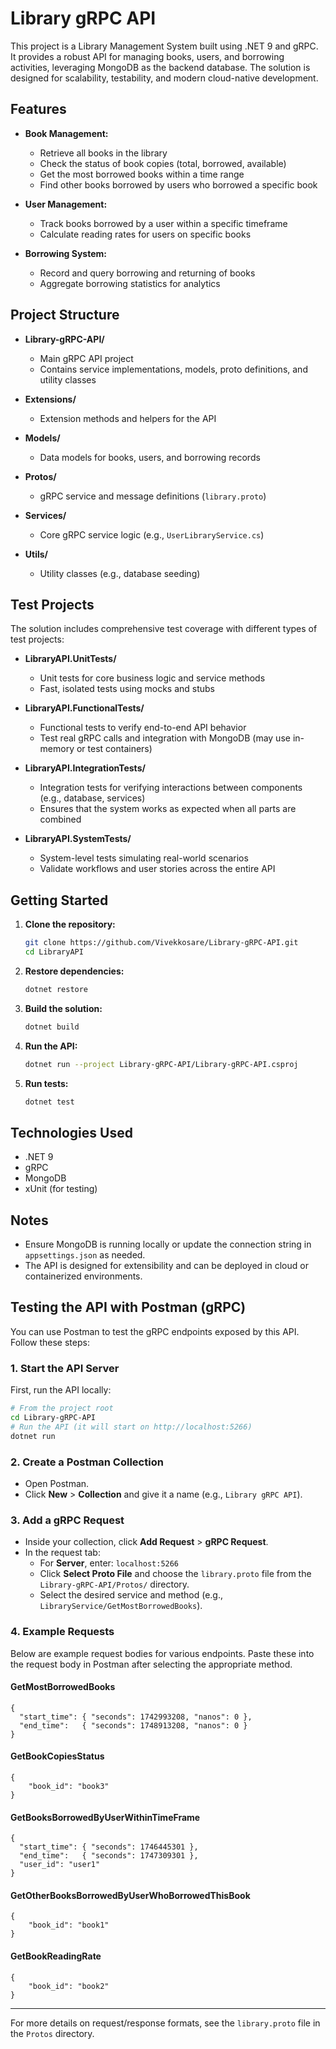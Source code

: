 # Library gRPC API

This project is a Library Management System built using .NET 9 and gRPC. It provides a robust API for managing books, users, and borrowing activities, leveraging MongoDB as the backend database. The solution is designed for scalability, testability, and modern cloud-native development.

## Features

- **Book Management:**
  - Retrieve all books in the library
  - Check the status of book copies (total, borrowed, available)
  - Get the most borrowed books within a time range
  - Find other books borrowed by users who borrowed a specific book

- **User Management:**
  - Track books borrowed by a user within a specific timeframe
  - Calculate reading rates for users on specific books

- **Borrowing System:**
  - Record and query borrowing and returning of books
  - Aggregate borrowing statistics for analytics

## Project Structure

- **Library-gRPC-API/**
  - Main gRPC API project
  - Contains service implementations, models, proto definitions, and utility classes

- **Extensions/**
  - Extension methods and helpers for the API

- **Models/**
  - Data models for books, users, and borrowing records

- **Protos/**
  - gRPC service and message definitions (`library.proto`)

- **Services/**
  - Core gRPC service logic (e.g., `UserLibraryService.cs`)

- **Utils/**
  - Utility classes (e.g., database seeding)

## Test Projects

The solution includes comprehensive test coverage with different types of test projects:

- **LibraryAPI.UnitTests/**
  - Unit tests for core business logic and service methods
  - Fast, isolated tests using mocks and stubs

- **LibraryAPI.FunctionalTests/**
  - Functional tests to verify end-to-end API behavior
  - Test real gRPC calls and integration with MongoDB (may use in-memory or test containers)

- **LibraryAPI.IntegrationTests/**
  - Integration tests for verifying interactions between components (e.g., database, services)
  - Ensures that the system works as expected when all parts are combined

- **LibraryAPI.SystemTests/**
  - System-level tests simulating real-world scenarios
  - Validate workflows and user stories across the entire API

## Getting Started

1. **Clone the repository:**
   ```sh
   git clone https://github.com/Vivekkosare/Library-gRPC-API.git
   cd LibraryAPI
   ```
2. **Restore dependencies:**
   ```sh
   dotnet restore
   ```
3. **Build the solution:**
   ```sh
   dotnet build
   ```
4. **Run the API:**
   ```sh
   dotnet run --project Library-gRPC-API/Library-gRPC-API.csproj
   ```
5. **Run tests:**
   ```sh
   dotnet test
   ```

## Technologies Used

- .NET 9
- gRPC
- MongoDB
- xUnit (for testing)

## Notes

- Ensure MongoDB is running locally or update the connection string in `appsettings.json` as needed.
- The API is designed for extensibility and can be deployed in cloud or containerized environments.

## Testing the API with Postman (gRPC)

You can use Postman to test the gRPC endpoints exposed by this API. Follow these steps:

### 1. Start the API Server

First, run the API locally:

```sh
# From the project root
cd Library-gRPC-API
# Run the API (it will start on http://localhost:5266)
dotnet run
```

### 2. Create a Postman Collection

- Open Postman.
- Click **New** > **Collection** and give it a name (e.g., `Library gRPC API`).

### 3. Add a gRPC Request

- Inside your collection, click **Add Request** > **gRPC Request**.
- In the request tab:
  - For **Server**, enter: `localhost:5266`
  - Click **Select Proto File** and choose the `library.proto` file from the `Library-gRPC-API/Protos/` directory.
  - Select the desired service and method (e.g., `LibraryService/GetMostBorrowedBooks`).

### 4. Example Requests

Below are example request bodies for various endpoints. Paste these into the request body in Postman after selecting the appropriate method.

#### GetMostBorrowedBooks
```
{
  "start_time": { "seconds": 1742993208, "nanos": 0 },
  "end_time":   { "seconds": 1748913208, "nanos": 0 }
}
```

#### GetBookCopiesStatus
```
{
    "book_id": "book3"
}
```

#### GetBooksBorrowedByUserWithinTimeFrame
```
{
  "start_time": { "seconds": 1746445301 },
  "end_time":   { "seconds": 1747309301 },
  "user_id": "user1"
}
```

#### GetOtherBooksBorrowedByUserWhoBorrowedThisBook
```
{
    "book_id": "book1"
}
```

#### GetBookReadingRate
```
{
    "book_id": "book2"
}
```

---

For more details on request/response formats, see the `library.proto` file in the `Protos` directory.
